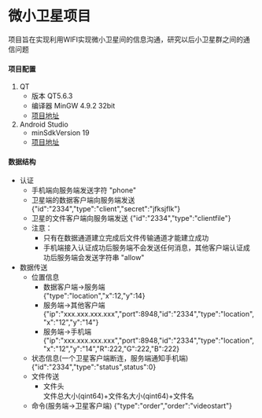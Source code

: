 微小卫星项目
=======
  项目旨在实现利用WIFI实现微小卫星间的信息沟通，研究以后小卫星群之间的通信问题
#### 项目配置  
1. QT  
   - 版本 QT5.6.3
   - 编译器 MinGW 4.9.2 32bit
   - [项目地址](https://github.com/VictorySong/ls_android)
2. Android Studio  
   - minSdkVersion 19
   - [项目地址](https://github.com/VictorySong/ls)
#### 数据结构  
- 认证  
   - 手机端向服务端发送字符 "phone" 
   - 卫星端的数据客户端向服务端发送  {"id":"2334","type":"client","secret":"jfksjflk"}
   - 卫星的文件客户端向服务端发送  {"id":"2334","type":"clientfile"}
   - 注意：  
       - 只有在数据通道建立完成后文件传输通道才能建立成功  
       - 手机端接入认证成功后服务端不会发送任何消息，其他客户端认证成功后服务端会发送字符串 "allow"
- 数据传送  
   - 位置信息
       - 数据客户端->服务端  
       {"type":"location","x":12,"y":14}
       - 服务端->其他客户端  
       {"ip":"xxx.xxx.xxx.xxx","port":8948,"id":"2334","type":"location","x":"12","y":"14"}
       - 服务端->手机端  
       {"ip":"xxx.xxx.xxx.xxx","port":8948,"id":"2334","type":"location","x":"12","y":"14","R":222,"G":222,"B":222}
   - 状态信息(一个卫星客户端断连，服务端通知手机端)  
   {"id":"2334","type":"status",status":0}  
   - 文件传送  
      - 文件头  
      文件总大小(qint64)+文件名大小(qint64)+文件名
   - 命令(服务端->卫星客户端)
   {"type":"order","order":"videostart"}
   
